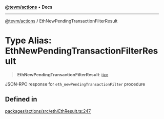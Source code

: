 [**@tevm/actions**](../README.md) • **Docs**

***

[@tevm/actions](../globals.md) / EthNewPendingTransactionFilterResult

# Type Alias: EthNewPendingTransactionFilterResult

> **EthNewPendingTransactionFilterResult**: [`Hex`](Hex.md)

JSON-RPC response for `eth_newPendingTransactionFilter` procedure

## Defined in

[packages/actions/src/eth/EthResult.ts:247](https://github.com/evmts/tevm-monorepo/blob/main/packages/actions/src/eth/EthResult.ts#L247)
